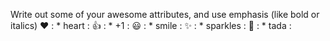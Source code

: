 Write out some of your awesome attributes, and use emphasis (like bold or italics) 
❤️	: * heart :
👍	: * +1 :
😃  : * smile :
✨  : * sparkles :
🎉	: * tada :
